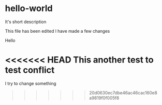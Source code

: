# hello-world
It's short description

This file has been edited
I have made a few changes

Hello

<<<<<<< HEAD
This another test to test conflict
=======
I try to change something
>>>>>>> 20d0630ec7dbe46ac46cac160e8a9819f0f005f8
